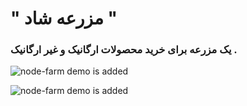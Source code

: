 # " مزرعه شاد "
### یک مزرعه برای خرید محصولات ارگانیک و غیر ارگانیک .
![node-farm demo is added](https://github.com/Ramtindoc/node-Farm/assets/node-farm-demo.jpg)

![node-farm demo is added](https://myoctocat.com/assets/node-farm-cards-demo.jpg)

